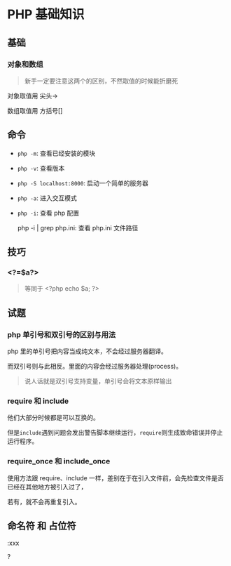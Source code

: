 # PHP 基础知识

## 基础

### 对象和数组

> 新手一定要注意这两个的区别，不然取值的时候能折磨死

对象取值用 尖头->

数组取值用 方括号[]

## 命令

- `php -m`: 查看已经安装的模块

- `php -v`: 查看版本

- `php -S localhost:8000`: 启动一个简单的服务器

- `php -a`: 进入交互模式

- `php -i`: 查看 php 配置

  php -i | grep php.ini: 查看 php.ini 文件路径

## 技巧

### \<\?=\$a\?\>

> 等同于 \<\?php echo \$a; \?\>

## 试题

### php 单引号和双引号的区别与用法

php 里的单引号把内容当成纯文本，不会经过服务器翻译。

而双引号则与此相反。里面的内容会经过服务器处理(process)。

> 说人话就是双引号支持变量，单引号会将文本原样输出

### require 和 include

他们大部分时候都是可以互换的。

但是`include`遇到问题会发出警告脚本继续运行，`require`则生成致命错误并停止运行程序。

### require_once 和 include_once

使用方法跟 require、include 一样，差别在于在引入文件前，会先检查文件是否已经在其他地方被引入过了，

若有，就不会再重复引入。

## 命名符 和 占位符

:xxx

?
